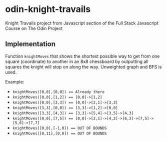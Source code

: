 # odin-knight-travails
Knight Travails project from Javascript section of the Full Stack Javascript Course on The Odin Project

## Implementation
Function `knightMoves` that shows the shortest possible way to get from one square (coordinate) to another in an 8x8 chessboard by outputting all squares the knight will stop on along the way. Unweighted graph and BFS is used.

Example:
- `knightMoves([0,0],[0,0]) == Already there`
- `knightMoves([0,0],[1,2]) == [0,0]->[1,2]`
- `knightMoves([0,0],[3,3]) == [0,0]->[2,1]->[3,3]`
- `knightMoves([3,3],[0,0]) == [3,3]->[1,2]->[0,0]`
- `knightMoves([3,3],[4,3]) == [3,3]->[5,4]->[3,5]->[4,3]`
- `knightMoves([0,0],[7,5]) == [0,0]->[2,1]->[4,2]->[6,3]->[7,5]->[5,6]->[7,7]`
- `knightMoves([0,0],[-1,0]) == OUT OF BOUNDS`
- `knightMoves([0,11],[0,0]) == OUT OF BOUNDS`